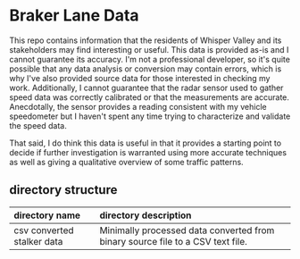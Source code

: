# Braker Lane Data

This repo contains information that the residents of Whisper Valley and its stakeholders may find interesting or useful. This data is provided as-is and I cannot guarantee its accuracy. I'm not a professional developer, so it's quite possible that any data analysis or conversion may contain errors, which is why I've also provided source data for those interested in checking my work. Additionally, I cannot guarantee that the radar sensor used to gather speed data was correctly calibrated or that the measurements are accurate. Anecdotally, the sensor provides a reading consistent with my vehicle speedometer but I haven't spent any time trying to characterize and validate the speed data.

That said, I do think this data is useful in that it provides a starting point to decide if further investigation is warranted using more accurate techniques as well as giving a qualitative overview of some traffic patterns.

## directory structure

| directory name | directory description |
| :------------- | :-------------------- |
| csv converted stalker data | Minimally processed data converted from binary source file to a CSV text file. |
